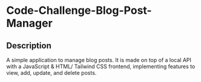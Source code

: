 # Code-Challenge-Blog-Post-Manager

## Description
A simple application to manage blog posts. It is made on top of a local API with a JavaScript & HTML/ Tailwind CSS frontend, implementing features to view, add, update, and delete posts.

